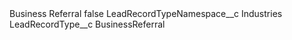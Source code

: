 <?xml version="1.0" encoding="UTF-8"?>
<CustomMetadata xmlns="http://soap.sforce.com/2006/04/metadata" xmlns:xsi="http://www.w3.org/2001/XMLSchema-instance" xmlns:xsd="http://www.w3.org/2001/XMLSchema">
    <label>Business Referral</label>
    <protected>false</protected>
    <values>
        <field>LeadRecordTypeNamespace__c</field>
        <value xsi:type="xsd:string">Industries</value>
    </values>
    <values>
        <field>LeadRecordType__c</field>
        <value xsi:type="xsd:string">BusinessReferral</value>
    </values>
</CustomMetadata>

